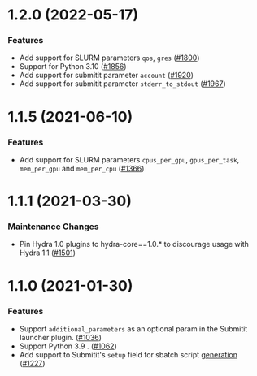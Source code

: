 1.2.0 (2022-05-17)
======================

### Features

- Add support for SLURM parameters `qos`, `gres` ([#1800](https://github.com/facebookresearch/hydra/issues/1800))
- Support for Python 3.10 ([#1856](https://github.com/facebookresearch/hydra/issues/1856))
- Add support for submitit parameter `account` ([#1920](https://github.com/facebookresearch/hydra/issues/1920))
- Add support for submitit parameter `stderr_to_stdout` ([#1967](https://github.com/facebookresearch/hydra/issues/1967))


1.1.5 (2021-06-10)
==================

### Features

- Add support for SLURM parameters `cpus_per_gpu`, `gpus_per_task`, `mem_per_gpu` and `mem_per_cpu` ([#1366](https://github.com/facebookresearch/hydra/issues/1366))


1.1.1 (2021-03-30)
==================

### Maintenance Changes

- Pin Hydra 1.0 plugins to hydra-core==1.0.* to discourage usage with Hydra 1.1 ([#1501](https://github.com/facebookresearch/hydra/issues/1501))


1.1.0 (2021-01-30)
==================

### Features

- Support `additional_parameters` as an optional param in the Submitit launcher plugin. ([#1036](https://github.com/facebookresearch/hydra/issues/1036))
- Support Python 3.9 . ([#1062](https://github.com/facebookresearch/hydra/issues/1062))
- Add support to Submitit's `setup` field for sbatch script [generation](https://github.com/facebookincubator/submitit/blob/2f784bae911cc1ce9112fb742499c5f55e239aa1/submitit/slurm/slurm.py#L387) ([#1227](https://github.com/facebookresearch/hydra/issues/1227))

